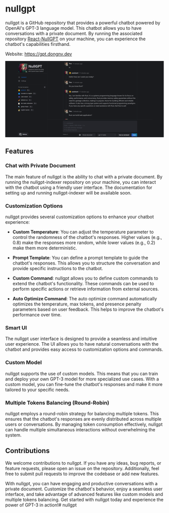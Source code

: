 # nullgpt
 
nullgpt is a GitHub repository that provides a powerful chatbot powered by OpenAI's GPT-3 language model. This chatbot allows you to have conversations with a private document. By running the associated repository [React-NullGPT](https://github.com/noErrdev/Next-ChatGPT/) on your machine, you can experience the chatbot's capabilities firsthand.
 
Website: https://gpt.dongnv.dev

![Image Description](/public/dashboard.png)
 
## Features
 
### Chat with Private Document
 
The main feature of nullgpt is the ability to chat with a private document. By running the nullgpt-indexer repository on your machine, you can interact with the chatbot using a friendly user interface. The documentation for setting up and running nullgpt-indexer will be available soon.
 
### Customization Options
 
nullgpt provides several customization options to enhance your chatbot experience:
 
- **Custom Temperature**: You can adjust the temperature parameter to control the randomness of the chatbot's responses. Higher values (e.g., 0.8) make the responses more random, while lower values (e.g., 0.2) make them more deterministic.
 
- **Prompt Template**: You can define a prompt template to guide the chatbot's responses. This allows you to structure the conversation and provide specific instructions to the chatbot.
 
- **Custom Command**: nullgpt allows you to define custom commands to extend the chatbot's functionality. These commands can be used to perform specific actions or retrieve information from external sources.
 
- **Auto Optimize Command**: The auto optimize command automatically optimizes the temperature, max tokens, and presence penalty parameters based on user feedback. This helps to improve the chatbot's performance over time.
 
### Smart UI
 
The nullgpt user interface is designed to provide a seamless and intuitive user experience. The UI allows you to have natural conversations with the chatbot and provides easy access to customization options and commands.
 
### Custom Model
 
nullgpt supports the use of custom models. This means that you can train and deploy your own GPT-3 model for more specialized use cases. With a custom model, you can fine-tune the chatbot's responses and make it more tailored to your specific needs.
 
### Multiple Tokens Balancing (Round-Robin)
 
nullgpt employs a round-robin strategy for balancing multiple tokens. This ensures that the chatbot's responses are evenly distributed across multiple users or conversations. By managing token consumption effectively, nullgpt can handle multiple simultaneous interactions without overwhelming the system.
 
## Contributions
 
We welcome contributions to nullgpt. If you have any ideas, bug reports, or feature requests, please open an issue on the repository. Additionally, feel free to submit pull requests to improve the codebase or add new features.
 
With nullgpt, you can have engaging and productive conversations with a private document. Customize the chatbot's behavior, enjoy a seamless user interface, and take advantage of advanced features like custom models and multiple tokens balancing. Get started with nullgpt today and experience the power of GPT-3 in action!# nullgpt

